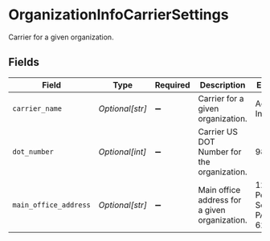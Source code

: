 # OrganizationInfoCarrierSettings

Carrier for a given organization.


## Fields

| Field                                         | Type                                          | Required                                      | Description                                   | Example                                       |
| --------------------------------------------- | --------------------------------------------- | --------------------------------------------- | --------------------------------------------- | --------------------------------------------- |
| `carrier_name`                                | *Optional[str]*                               | :heavy_minus_sign:                            | Carrier for a given organization.             | Acme Inc.                                     |
| `dot_number`                                  | *Optional[int]*                               | :heavy_minus_sign:                            | Carrier US DOT Number for the organization.   | 98231                                         |
| `main_office_address`                         | *Optional[str]*                               | :heavy_minus_sign:                            | Main office address for a given organization. | 1234 Pear St., Scranton, PA 62814             |